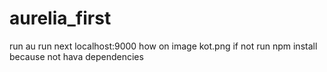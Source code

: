 # aurelia_first
run au run 
next localhost:9000 how on image kot.png
if not run npm install because not hava dependencies
